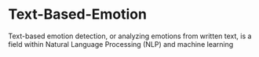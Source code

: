 # Text-Based-Emotion
Text-based emotion detection, or analyzing emotions from written text, is a field within Natural Language Processing (NLP) and machine learning
